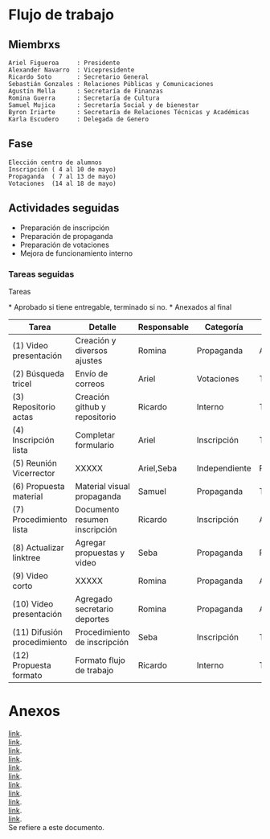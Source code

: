 # Flujo de trabajo
## Miembrxs
    Ariel Figueroa     : Presidente  
    Alexander Navarro  : Vicepresidente  
    Ricardo Soto       : Secretario General  
    Sebastián Gonzales : Relaciones Públicas y Comunicaciones  
    Agustín Mella      : Secretaría de Finanzas
    Romina Guerra      : Secretaría de Cultura
    Samuel Mujica      : Secretaría Social y de bienestar
    Byron Iriarte      : Secretaría de Relaciones Técnicas y Académicas
    Karla Escudero     : Delegada de Genero

## Fase
    Elección centro de alumnos
    Inscripción ( 4 al 10 de mayo)
    Propaganda  ( 7 al 13 de mayo)
    Votaciones  (14 al 18 de mayo)
    
## Actividades seguidas
* Preparación de inscripción
* Preparación de propaganda
* Preparación de votaciones
* Mejora de funcionamiento interno

### Tareas seguidas
Tareas

\* Aprobado si tiene entregable, terminado si no.
\* Anexados al final

| Tarea                      | Detalle                       | Responsable | Categoría     | Estado    |  Link
| -------------------------- | ----------------------------- | ----------- | ------------- | --------- | ---------
|(1) Video presentación      | Creación y diversos ajustes   | Romina      | Propaganda    | Aprobado  | [link](https://ejemplo "Video presentación").  
|(2) Búsqueda tricel         | Envío de correos              | Ariel       | Votaciones    | Terminado | [link](https://ejemplo "Búsqueda tricel").  
|(3) Repositorio actas       | Creación github y repositorio | Ricardo     | Interno       | Terminado | [link](https://github.com/CentroAlumnos-SC/actas "Repositorio actas").
|(4) Inscripción lista       | Completar formulario          | Ariel       | Inscripción   | Terminado | [link](https://ejemplo "Inscripción lista").  
|(5) Reunión Vicerrector     |             XXXXX             | Ariel,Seba  | Independiente | Pospuesta | [link](https://ejemplo "Reunión Vicerrector").  
|(6) Propuesta material      | Material visual propaganda    | Samuel      | Propaganda    | Terminado | [link](https://ejemplo "Propuesta material").  
|(7) Procedimiento lista     | Documento resumen inscripción | Ricardo     | Inscripción   | Aprobado  | [link](https://ejemplo "Procedimiento lista").  
|(8) Actualizar linktree     | Agregar propuestas y video    | Seba        | Propaganda    | Pendiente | [link](https://ejemplo "Actualizar linktree").  
|(9) Video corto             |             XXXXX             | Romina      | Propaganda    | Aprobado  | [link](https://ejemplo "Video corto").  
|(10) Video presentación     | Agregado secretario deportes  | Romina      | Propaganda    | Aprobado  | [link](https://ejemplo "Video presentación").  
|(11) Difusión procedimiento | Procedimiento de inscripción  | Seba        | Inscripción   | Terminado | [link](https://ejemplo "Difusión procedimiento").  
|(12) Propuesta formato      | Formato flujo de trabajo      | Ricardo     | Interno       | Terminado | Se refiere a este documento.  





# Anexos
[link](https://ejemplo "Video presentación").  
[link](https://ejemplo "Búsqueda tricel").  
[link](https://github.com/CentroAlumnos-SC/actas "Repositorio actas").  
[link](https://ejemplo "Inscripción lista").  
[link](https://ejemplo "Reunión Vicerrector").  
[link](https://ejemplo "Propuesta material").  
[link](https://ejemplo "Procedimiento lista").  
[link](https://ejemplo "Actualizar linktree").  
[link](https://ejemplo "Video corto").  
[link](https://ejemplo "Video presentación").  
[link](https://ejemplo "Difusión procedimiento").  
Se refiere a este documento.  
